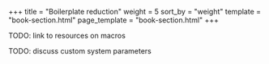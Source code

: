 +++
title = "Boilerplate reduction"
weight = 5
sort_by = "weight"
template = "book-section.html"
page_template = "book-section.html"
+++

TODO: link to resources on macros

TODO: discuss custom system parameters
